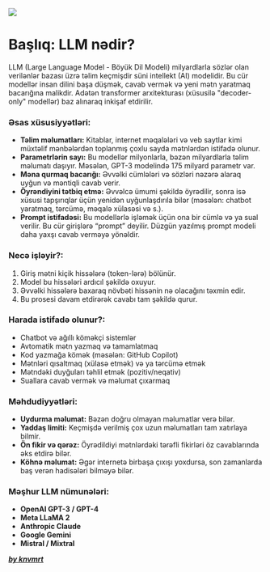 ![](../Img/llm.avif)

# Başlıq: LLM nədir?

LLM (Large Language Model - Böyük Dil Modeli) milyardlarla sözlər olan verilənlər bazası üzrə təlim keçmişdir süni intellekt (AI) modelidir. Bu cür modellər insan dilini başa düşmək, cavab vermək və yeni mətn yaratmaq bacarığına malikdir. Adətən transformer arxitekturası (xüsusilə "decoder-only" modellər) baz alınaraq inkişaf etdirilir.

### Əsas xüsusiyyətləri:

- **Təlim məlumatları:** Kitablar, internet məqalələri və veb saytlar kimi müxtəlif mənbələrdən toplanmış çoxlu sayda mətnlərdən istifadə olunur.
- **Parametrlərin sayı:** Bu modellər milyonlarla, bəzən milyardlarla təlim məlumatı daşıyır. Məsələn, GPT-3 modelində 175 milyard parametr var.
- **Məna qurmaq bacarığı:** Əvvəlki cümlələri və sözləri nəzərə alaraq uyğun və məntiqli cavab verir.
- **Öyrəndiyini tətbiq etmə:** Əvvəlcə ümumi şəkildə öyrədilir, sonra isə xüsusi tapşırıqlar üçün yenidən uyğunlaşdırıla bilər (məsələn: chatbot yaratmaq, tərcümə, məqalə xülasəsi və s.).
- **Prompt istifadəsi:** Bu modellərlə işləmək üçün ona bir cümlə və ya sual verilir. Bu cür girişlərə “prompt” deyilir. Düzgün yazılmış prompt modeli daha yaxşı cavab verməyə yönəldir.

### Necə işləyir?:

1. Giriş mətni kiçik hissələrə (token-lərə) bölünür.
2. Model bu hissələri ardıcıl şəkildə oxuyur.
3. Əvvəlki hissələrə baxaraq növbəti hissənin nə olacağını təxmin edir.
4. Bu prosesi davam etdirərək cavabı tam şəkildə qurur.

### Harada istifadə olunur?:

- Chatbot və ağıllı köməkçi sistemlər
- Avtomatik mətn yazmaq və tamamlatmaq
- Kod yazmağa kömək (məsələn: GitHub Copilot)
- Mətnləri qısaltmaq (xülasə etmək) və ya tərcümə etmək
- Mətndəki duyğuları təhlil etmək (pozitiv/neqativ)
- Suallara cavab vermək və məlumat çıxarmaq

### Məhdudiyyətləri: 

- **Uydurma məlumat:** Bəzən doğru olmayan məlumatlar verə bilər.
- **Yaddaş limiti:** Keçmişdə verilmiş çox uzun məlumatları tam xatırlaya bilmir.
- **Ön fikir və qərəz:** Öyrədildiyi mətnlərdəki tərəfli fikirləri öz cavablarında əks etdirə bilər.
- **Köhnə məlumat:** Əgər internetə birbaşa çıxışı yoxdursa, son zamanlarda baş verən hadisələri bilməyə bilər.

### Məşhur LLM nümunələri:

- **OpenAI GPT-3 / GPT-4**
- **Meta LLaMA 2**
- **Anthropic Claude**
- **Google Gemini**
- **Mistral / Mixtral**


[**_by knvmrt_**](https://github.com/knvmrt)